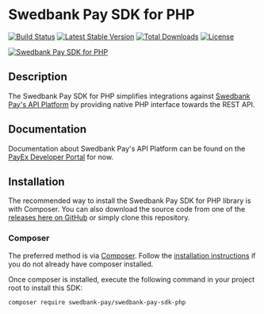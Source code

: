 # Swedbank Pay SDK for PHP

[![Build Status][travis-badge]][travis]
[![Latest Stable Version][version-badge]][packagist]
[![Total Downloads][downloads-badge]][packagist]
[![License][license-badge]][packagist]

[![Swedbank Pay SDK for PHP][og-image]][packagist]

## Description

The Swedbank Pay SDK for PHP simplifies integrations against
[Swedbank Pay's API Platform][api] by providing native PHP interface towards
the REST API.

## Documentation

Documentation about Swedbank Pay's API Platform can be found on the
[PayEx Developer Portal][api] for now.

## Installation

The recommended way to install the Swedbank Pay SDK for PHP library is with
Composer. You can also download the source code from one of the
[releases here on GitHub][releases] or simply clone this repository.

### Composer

The preferred method is via [Composer][composer]. Follow the
[installation instructions][composer-intro] if you do not already have
composer installed.

Once composer is installed, execute the following command in your project root
to install this SDK:

```sh
composer require swedbank-pay/swedbank-pay-sdk-php
```

  [travis]:           https://travis-ci.org/SwedbankPay/swedbank-pay-sdk-php
  [travis-badge]:     https://travis-ci.org/SwedbankPay/swedbank-pay-sdk-php.svg?branch=master
  [api]:              https://developer.payex.com/xwiki/wiki/developer/view/Main/ecommerce/
  [releases]:         https://travis-ci.org/SwedbankPay/swedbank-pay-sdk-php/releases
  [composer]:         https://getcomposer.org
  [composer-intro]:   https://getcomposer.org/doc/00-intro.md
  [version-badge]:    https://poser.pugx.org/swedbank-pay/swedbank-pay-sdk-php/version
  [downloads-badge]:  https://poser.pugx.org/swedbank-pay/swedbank-pay-sdk-php/downloads
  [license-badge]:    https://poser.pugx.org/swedbank-pay/swedbank-pay-sdk-php/license
  [packagist]:        https://packagist.org/packages/swedbank-pay/swedbank-pay-sdk-php
  [og-image]:         https://repository-images.githubusercontent.com/211837579/b7c1d900-e7a7-11e9-8f55-5ecd50309fe4